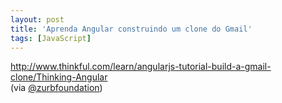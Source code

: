 ```yaml
---
layout: post
title: 'Aprenda Angular construindo um clone do Gmail'
tags: [JavaScript]
---
```


<http://www.thinkful.com/learn/angularjs-tutorial-build-a-gmail-clone/Thinking-Angular><br>
(via [@zurbfoundation](https://twitter.com/ZURBfoundation/status/517338945474936832))
